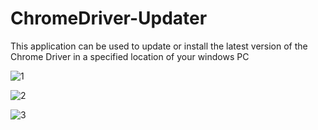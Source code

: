 # ChromeDriver-Updater
This application can be used to update or install the latest version of the Chrome Driver in a specified location of your windows PC

![1](https://github.com/user-attachments/assets/66e0e84c-c5a6-4881-af0a-64d92469a0d8)

![2](https://github.com/user-attachments/assets/cb7daa5c-7167-4580-aea7-22f826dae10f)

![3](https://github.com/user-attachments/assets/652495c6-8df0-4291-a8ed-34f6a420f8b5)
